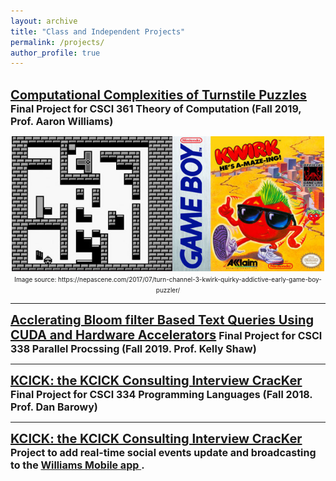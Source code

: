 ```yaml
---
layout: archive
title: "Class and Independent Projects"
permalink: /projects/
author_profile: true
---
```

<br/>
<a href="/files/Kang_Kwirks_Final.pdf" style="font-size:20px;font-weight:bold" >
Computational Complexities of Turnstile Puzzles</a>

<font size="3">
<b> Final Project for CSCI 361 Theory of Computation (Fall 2019, Prof. Aaron Williams)</b></font>

<p align="center">
<img src='/images/kwirk_image.jpeg' width='500'><br/>
<font size="1"> Image source: https://nepascene.com/2017/07/turn-channel-3-kwirk-quirky-addictive-early-game-boy-puzzler/</font> </p>

<hr/>

<a href="https://github.com/joshuaminwookang/BloomOrBust.git" style="font-size:20px;font-weight:bold" >
Acclerating Bloom filter Based Text Queries Using CUDA and Hardware Accelerators</a>

<font size="3">
<b> Final Project for CSCI 338 Parallel Procssing (Fall 2019. Prof. Kelly Shaw)</b>
</font>

<hr/>

<a href="https://github.com/joshuaminwookang/kcick.git" style="font-size:20px;font-weight:bold" >
KCICK: the KCICK Consulting Interview CracKer</a>

<font size="3">
<b> Final Project for CSCI 334 Programming Languages (Fall 2018. Prof. Dan Barowy)</b>
</font>

<hr/>

<a href="https://github.com/joshuaminwookang/williams_wassapp.git" style="font-size:20px;font-weight:bold" >
KCICK: the KCICK Consulting Interview CracKer</a>

<font size="3">
<b> Project to add real-time social events update and broadcasting to the 
<a href="https://play.google.com/store/apps/details?id=com.williamsmobile"> Williams Mobile app </a>.
 </b>
</font>